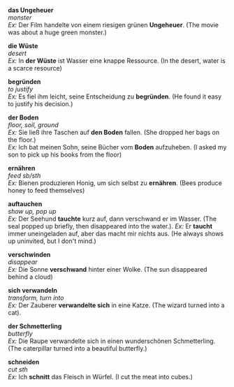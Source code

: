 **das Ungeheuer**  
*monster*  
*Ex:* Der Film handelte von einem riesigen grünen **Ungeheuer**. (The movie was about a huge green monster.)

**die Wüste**  
*desert*  
*Ex:* In **der Wüste** ist Wasser eine knappe Ressource. (In the desert, water is a scarce resource)  

**begründen**  
*to justify*  
*Ex:* Es fiel ihm leicht, seine Entscheidung zu **begründen**. (He found it easy to justify his decision.)  

**der Boden**  
*floor, soil, ground*  
*Ex:* Sie ließ ihre Taschen auf **den Boden** fallen. (She dropped her bags on the floor.)  
*Ex:* Ich bat meinen Sohn, seine Bücher vom **Boden** aufzuheben. (I asked my son to pick up his books from the floor)  

**ernähren**  
*feed sb/sth*  
*Ex:* Bienen produzieren Honig, um sich selbst zu **ernähren**. (Bees produce honey to feed themselves)

**auftauchen**  
*show up, pop up*  
*Ex:* Der Seehund **tauchte** kurz auf, dann verschwand er im Wasser. (The seal popped up briefly, then disappeared into the water.). 
*Ex:* Er **taucht** immer uneingeladen auf, aber das macht mir nichts aus. (He always shows up uninvited, but I don't mind.)

**verschwinden**  
*disappear*  
*Ex:* Die Sonne **verschwand** hinter einer Wolke. (The sun disappeared behind a cloud)

**sich verwandeln**  
*transform, turn into*  
*Ex:* Der Zauberer **verwandelte sich** in eine Katze. (The wizard turned into a cat).

**der Schmetterling**  
*butterfly*  
*Ex:* Die Raupe verwandelte sich in einen wunderschönen Schmetterling. (The caterpillar turned into a beautiful butterfly.)

**schneiden**  
*cut sth*  
*Ex:* Ich **schnitt** das Fleisch in Würfel. (I cut the meat into cubes.)
